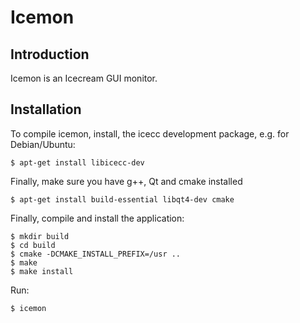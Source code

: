 Icemon
======

Introduction
------------

Icemon is an Icecream GUI monitor.

<!-- A screenshot would be nice here -->

Installation
------------

To compile icemon, install, the icecc development package, e.g. for Debian/Ubuntu:

    $ apt-get install libicecc-dev

Finally, make sure you have g++, Qt and cmake installed

    $ apt-get install build-essential libqt4-dev cmake

Finally, compile and install the application:

    $ mkdir build
    $ cd build
    $ cmake -DCMAKE_INSTALL_PREFIX=/usr ..
    $ make
    $ make install

Run:

    $ icemon
